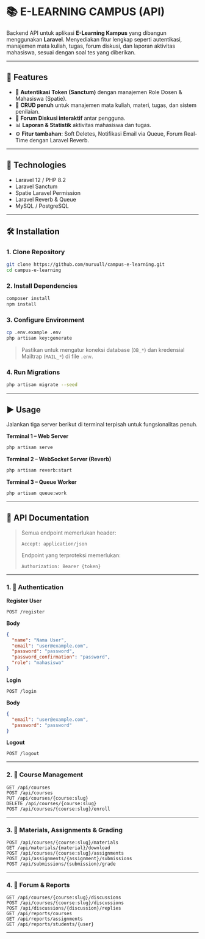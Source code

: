 # 📚 E-LEARNING CAMPUS (API)

Backend API untuk aplikasi **E-Learning Kampus** yang dibangun menggunakan **Laravel**.
Menyediakan fitur lengkap seperti autentikasi, manajemen mata kuliah, tugas, forum diskusi, dan laporan aktivitas mahasiswa, sesuai dengan soal tes yang diberikan.

---

## 🚀 Features

- 🔐 **Autentikasi Token (Sanctum)** dengan manajemen Role Dosen & Mahasiswa (Spatie).
- 📘 **CRUD penuh** untuk manajemen mata kuliah, materi, tugas, dan sistem penilaian.
- 💬 **Forum Diskusi interaktif** antar pengguna.
- 📊 **Laporan & Statistik** aktivitas mahasiswa dan tugas.
- ⚙️ **Fitur tambahan**: Soft Deletes, Notifikasi Email via Queue, Forum Real-Time dengan Laravel Reverb.

---

## 🧩 Technologies

- Laravel 12 / PHP 8.2
- Laravel Sanctum
- Spatie Laravel Permission
- Laravel Reverb & Queue
- MySQL / PostgreSQL

---

## 🛠️ Installation

### 1. Clone Repository

```bash
git clone https://github.com/nuruull/campus-e-learning.git
cd campus-e-learning
```

### 2. Install Dependencies

```bash
composer install
npm install
```

### 3. Configure Environment

```bash
cp .env.example .env
php artisan key:generate
```

> Pastikan untuk mengatur koneksi database (`DB_*`) dan kredensial Mailtrap (`MAIL_*`) di file `.env`.

### 4. Run Migrations

```bash
php artisan migrate --seed
```

---

## ▶️ Usage

Jalankan tiga server berikut di terminal terpisah untuk fungsionalitas penuh.

**Terminal 1 – Web Server**

```bash
php artisan serve
```

**Terminal 2 – WebSocket Server (Reverb)**

```bash
php artisan reverb:start
```

**Terminal 3 – Queue Worker**

```bash
php artisan queue:work
```

---

## 📡 API Documentation

> Semua endpoint memerlukan header:
>
> ```
> Accept: application/json
> ```
>
> Endpoint yang terproteksi memerlukan:
>
> ```
> Authorization: Bearer {token}
> ```

---

### 1. 🔑 Authentication

**Register User**

```http
POST /register
```

**Body**

```json
{
  "name": "Nama User",
  "email": "user@example.com",
  "password": "password",
  "password_confirmation": "password",
  "role": "mahasiswa"
}
```

**Login**

```http
POST /login
```

**Body**

```json
{
  "email": "user@example.com",
  "password": "password"
}
```

**Logout**

```http
POST /logout
```

---

### 2. 📘 Course Management

```http
GET /api/courses
POST /api/courses
PUT /api/courses/{course:slug}
DELETE /api/courses/{course:slug}
POST /api/courses/{course:slug}/enroll
```

---

### 3. 📂 Materials, Assignments & Grading

```http
POST /api/courses/{course:slug}/materials
GET /api/materials/{material}/download
POST /api/courses/{course:slug}/assignments
POST /api/assignments/{assignment}/submissions
POST /api/submissions/{submission}/grade
```

---

### 4. 💬 Forum & Reports

```http
GET /api/courses/{course:slug}/discussions
POST /api/courses/{course:slug}/discussions
POST /api/discussions/{discussion}/replies
GET /api/reports/courses
GET /api/reports/assignments
GET /api/reports/students/{user}
```

---
